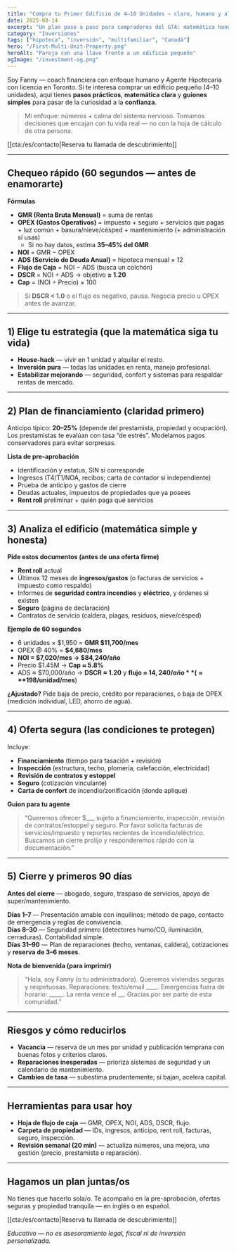 ```yaml
---
title: "Compra tu Primer Edificio de 4–10 Unidades — claro, humano y alcanzable"
date: 2025-08-14
excerpt: "Un plan paso a paso para compradores del GTA: matemática honesta, guiones simples y condiciones que te protegen."
category: "Inversiones"
tags: ["hipoteca", "inversión", "multifamiliar", "Canadá"]
hero: "/First-Multi-Unit-Property.png"
heroAlt: "Pareja con una llave frente a un edificio pequeño"
ogImage: "/investment-og.png"
---
```


Soy Fanny — coach financiera con enfoque humano y Agente Hipotecaria con licencia en Toronto. Si te interesa comprar un edificio pequeño (4–10 unidades), aquí tienes **pasos prácticos**, **matemática clara** y **guiones simples** para pasar de la curiosidad a la **confianza**.

> Mi enfoque: números + calma del sistema nervioso. Tomamos decisiones que encajan con tu vida real — no con la hoja de cálculo de otra persona.

[[cta:/es/contacto|Reserva tu llamada de descubrimiento]]

---

## Chequeo rápido (60 segundos — antes de enamorarte)

**Fórmulas**

- **GMR (Renta Bruta Mensual)** = suma de rentas  
- **OPEX (Gastos Operativos)** = impuesto + seguro + servicios que pagas + luz común + basura/nieve/césped + mantenimiento (+ administración si usas)  
  - Si no hay datos, estima **35–45% del GMR**  
- **NOI** = GMR − OPEX  
- **ADS (Servicio de Deuda Anual)** = hipoteca mensual × 12  
- **Flujo de Caja** = NOI − ADS (busca un colchón)  
- **DSCR** = NOI ÷ ADS → objetivo **≥ 1.20**  
- **Cap** = (NOI ÷ Precio) × 100

> Si **DSCR < 1.0** o el flujo es negativo, pausa. Negocia precio u OPEX antes de avanzar.

---

## 1) Elige tu estrategia (que la matemática siga tu vida)

- **House-hack** — vivir en 1 unidad y alquilar el resto.  
- **Inversión pura** — todas las unidades en renta, manejo profesional.  
- **Estabilizar mejorando** — seguridad, confort y sistemas para respaldar rentas de mercado.

---

## 2) Plan de financiamiento (claridad primero)

Anticipo típico: **20–25%** (depende del prestamista, propiedad y ocupación).  
Los prestamistas te evalúan con tasa “de estrés”. Modelamos pagos conservadores para evitar sorpresas.

**Lista de pre-aprobación**

- Identificación y estatus, SIN si corresponde  
- Ingresos (T4/T1/NOA, recibos; carta de contador si independiente)  
- Prueba de anticipo y gastos de cierre  
- Deudas actuales, impuestos de propiedades que ya posees  
- **Rent roll** preliminar + quién paga qué servicios

---

## 3) Analiza el edificio (matemática simple y honesta)

**Pide estos documentos (antes de una oferta firme)**

- **Rent roll** actual  
- Últimos 12 meses de **ingresos/gastos** (o facturas de servicios + impuesto como respaldo)  
- Informes de **seguridad contra incendios** y **eléctrico**, y órdenes si existen  
- **Seguro** (página de declaración)  
- Contratos de servicio (caldera, plagas, residuos, nieve/césped)

**Ejemplo de 60 segundos**

- 6 unidades × $1,950 = **GMR $11,700/mes**  
- OPEX @ 40% = **$4,680/mes**  
- **NOI = $7,020/mes → $84,240/año**  
- Precio $1.45M → **Cap ≈ 5.8%**  
- ADS ≈ $70,000/año → **DSCR ≈ 1.20** y **flujo ≈ $14,240/año** (≈ **$198/unidad/mes**)

**¿Ajustado?** Pide baja de precio, crédito por reparaciones, o baja de OPEX (medición individual, LED, ahorro de agua).

---

## 4) Oferta segura (las condiciones te protegen)

Incluye:

- **Financiamiento** (tiempo para tasación + revisión)  
- **Inspección** (estructura, techo, plomería, calefacción, electricidad)  
- **Revisión de contratos y estoppel**  
- **Seguro** (cotización vinculante)  
- **Carta de confort** de incendio/zonificación (donde aplique)

**Guion para tu agente**

> “Queremos ofrecer $___ sujeto a financiamiento, inspección, revisión de contratos/estoppel y seguro. Por favor solicita facturas de servicios/impuesto y reportes recientes de incendio/eléctrico. Buscamos un cierre prolijo y responderemos rápido con la documentación.”

---

## 5) Cierre y primeros 90 días

**Antes del cierre** — abogado, seguro, traspaso de servicios, apoyo de super/mantenimiento.

**Días 1–7** — Presentación amable con inquilinos; método de pago, contacto de emergencia y reglas de convivencia.  
**Días 8–30** — Seguridad primero (detectores humo/CO, iluminación, cerraduras). Contabilidad simple.  
**Días 31–90** — Plan de reparaciones (techo, ventanas, caldera), cotizaciones y **reserva de 3–6 meses**.

**Nota de bienvenida (para imprimir)**

> “Hola, soy Fanny (o tu administradora). Queremos viviendas seguras y respetuosas. Reparaciones: texto/email ____. Emergencias fuera de horario: _____. La renta vence el __. Gracias por ser parte de esta comunidad.”

---

## Riesgos y cómo reducirlos

- **Vacancia** — reserva de un mes por unidad y publicación temprana con buenas fotos y criterios claros.  
- **Reparaciones inesperadas** — prioriza sistemas de seguridad y un calendario de mantenimiento.  
- **Cambios de tasa** — subestima prudentemente; si bajan, acelera capital.

---

## Herramientas para usar hoy

- **Hoja de flujo de caja** — GMR, OPEX, NOI, ADS, DSCR, flujo.  
- **Carpeta de propiedad** — IDs, ingresos, anticipo, rent roll, facturas, seguro, inspección.  
- **Revisión semanal (20 min)** — actualiza números, una mejora, una gestión (precio, prestamista o reparación).

---

## Hagamos un plan juntas/os

No tienes que hacerlo sola/o. Te acompaño en la pre-aprobación, ofertas seguras y propiedad tranquila — en inglés o en español.

[[cta:/es/contacto|Reserva tu llamada de descubrimiento]]

*Educativo — no es asesoramiento legal, fiscal ni de inversión personalizada.*
